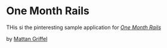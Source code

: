 # One Month Rails

THis si the pinteresting sample application for
[*One Month Rails*](http://onemonthrails.com)

by [Mattan Griffel](http://mattangriffel.com)